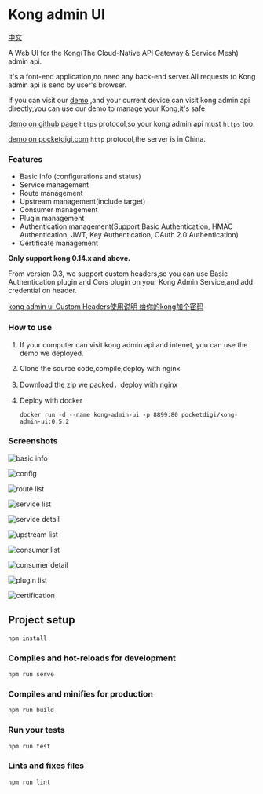 # Kong admin UI

[中文](README_zh.md)

A Web UI for the Kong(The Cloud-Native API Gateway & Service Mesh) admin api.

It's a font-end application,no need any back-end server.All requests to Kong admin api is send by user's browser.

If you can visit our [demo](https://pocketdigi.github.io/kong-admin-ui) ,and your current device can visit kong admin api directly,you can use our demo to manage your Kong,it's safe. 

[demo on github page](https://pocketdigi.github.io/kong-admin-ui) `https` protocol,so your kong admin api must `https` too.

[demo on pocketdigi.com](http://kong-admin.pocketdigi.com) `http` protocol,the server is in China.



### Features
* Basic Info (configurations and status)
* Service management
* Route management
* Upstream management(include target)
* Consumer management
* Plugin management
* Authentication management(Support Basic Authentication, HMAC Authentication, JWT, Key Authentication, OAuth 2.0 Authentication)
* Certificate management

**Only support kong 0.14.x and above.**

From version 0.3, we support custom headers,so you can use Basic Authentication plugin and Cors plugin on your Kong Admin Service,and add credential on header. 

[kong admin ui Custom Headers使用说明 给你的kong加个密码](https://www.pocketdigi.com/20190613/1644.html)

### How to use
1. If your computer can visit kong admin api and intenet, you can use the demo we deployed.
2. Clone the source code,compile,deploy with nginx
3. Download the zip we packed，deploy with nginx
4. Deploy with docker 

    ``` docker run -d --name kong-admin-ui -p 8899:80 pocketdigi/kong-admin-ui:0.5.2 ```

### Screenshots


![basic info](https://github.com/xiaojun207/kong-admin-ui/raw/master/docs/images/basic_info.png)

![config](https://github.com/xiaojun207/kong-admin-ui/raw/master/docs/images/config.png)

![route list](https://github.com/xiaojun207/kong-admin-ui/raw/master/docs/images/route_list.png)

![service list](https://github.com/xiaojun207/kong-admin-ui/raw/master/docs/images/service_list.png)

![service detail](https://github.com/xiaojun207/kong-admin-ui/raw/master/docs/images/service_detail.png)

![upstream list](https://github.com/xiaojun207/kong-admin-ui/raw/master/docs/images/upstream_list.png)

![consumer list](https://github.com/xiaojun207/kong-admin-ui/raw/master/docs/images/consumer_list.png)

![consumer detail](https://github.com/xiaojun207/kong-admin-ui/raw/master/docs/images/consumer_detail.png)

![plugin list](https://github.com/xiaojun207/kong-admin-ui/raw/master/docs/images/plugin_list.png)

![certification](https://github.com/xiaojun207/kong-admin-ui/raw/master/docs/images/certificate_add.png)
## Project setup
```
npm install
```

### Compiles and hot-reloads for development
```
npm run serve
```

### Compiles and minifies for production
```
npm run build
```

### Run your tests
```
npm run test
```

### Lints and fixes files
```
npm run lint
```



